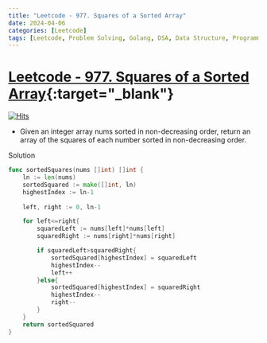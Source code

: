 ```yaml
---
title: "Leetcode - 977. Squares of a Sorted Array"
date: 2024-04-06
categories: [Leetcode]
tags: [Leetcode, Problem Solving, Golang, DSA, Data Structure, Programming, Algorithm, Array, Two Pointer, Sorting]
---
```


# [Leetcode - 977. Squares of a Sorted Array](https://leetcode.com/problems/squares-of-a-sorted-array/description/){:target="_blank"}
[![Hits](https://hits.sh/mokhlesurr031.github.io/posts/leetcode-squares-of-a-sorted-array.svg)](https://hits.sh/mokhlesurr031.github.io/posts/leetcode-squares-of-a-sorted-array/)

- Given an integer array nums sorted in non-decreasing order, return an array of the squares of each number sorted in non-decreasing order.


Solution
```go
func sortedSquares(nums []int) []int {
    ln := len(nums)
    sortedSquared := make([]int, ln)
    highestIndex := ln-1
    
    left, right := 0, ln-1

    for left<=right{
        squaredLeft := nums[left]*nums[left]
        squaredRight := nums[right]*nums[right]

        if squaredLeft>squaredRight{
            sortedSquared[highestIndex] = squaredLeft
            highestIndex--
            left++
        }else{
            sortedSquared[highestIndex] = squaredRight
            highestIndex--
            right--
        }
    }
    return sortedSquared
}

```
